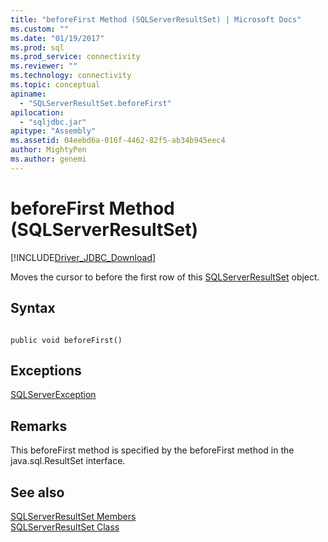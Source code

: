 ```yaml
---
title: "beforeFirst Method (SQLServerResultSet) | Microsoft Docs"
ms.custom: ""
ms.date: "01/19/2017"
ms.prod: sql
ms.prod_service: connectivity
ms.reviewer: ""
ms.technology: connectivity
ms.topic: conceptual
apiname: 
  - "SQLServerResultSet.beforeFirst"
apilocation: 
  - "sqljdbc.jar"
apitype: "Assembly"
ms.assetid: 04eebd6a-016f-4462-82f5-ab34b945eec4
author: MightyPen
ms.author: genemi
---
```

# beforeFirst Method (SQLServerResultSet)
[!INCLUDE[Driver_JDBC_Download](../../../includes/driver_jdbc_download.md)]

  Moves the cursor to before the first row of this [SQLServerResultSet](../../../connect/jdbc/reference/sqlserverresultset-class.md) object.  
  
## Syntax  
  
```  
  
public void beforeFirst()  
```  
  
## Exceptions  
 [SQLServerException](../../../connect/jdbc/reference/sqlserverexception-class.md)  
  
## Remarks  
 This beforeFirst method is specified by the beforeFirst method in the java.sql.ResultSet interface.  
  
## See also  
 [SQLServerResultSet Members](../../../connect/jdbc/reference/sqlserverresultset-members.md)   
 [SQLServerResultSet Class](../../../connect/jdbc/reference/sqlserverresultset-class.md)  
  
  
